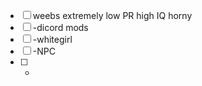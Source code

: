 - [ ] weebs
     extremely low PR
     high IQ
     horny
- [ ] -dicord mods 
- [ ] -whitegirl
- [ ] -NPC
- [ ] -
     
     
